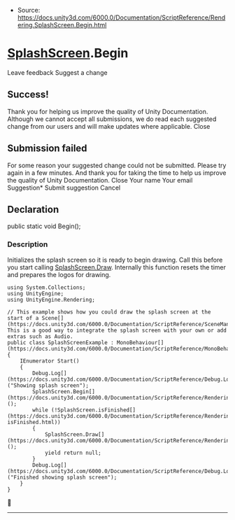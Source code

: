 * Source: https://docs.unity3d.com/6000.0/Documentation/ScriptReference/Rendering.SplashScreen.Begin.html

#  [SplashScreen](https://docs.unity3d.com/6000.0/Documentation/ScriptReference/Rendering.SplashScreen.html).Begin
Leave feedback
Suggest a change
## Success!
Thank you for helping us improve the quality of Unity Documentation. Although we cannot accept all submissions, we do read each suggested change from our users and will make updates where applicable.
Close
## Submission failed
For some reason your suggested change could not be submitted. Please <a>try again</a> in a few minutes. And thank you for taking the time to help us improve the quality of Unity Documentation.
Close
Your name Your email Suggestion* Submit suggestion
Cancel
## Declaration
public static void Begin(); 
### Description
Initializes the splash screen so it is ready to begin drawing. Call this before you start calling [SplashScreen.Draw](https://docs.unity3d.com/6000.0/Documentation/ScriptReference/Rendering.SplashScreen.Draw.html). Internally this function resets the timer and prepares the logos for drawing.
```
using System.Collections;
using UnityEngine;
using UnityEngine.Rendering;  
  
// This example shows how you could draw the splash screen at the start of a Scene[](https://docs.unity3d.com/6000.0/Documentation/ScriptReference/SceneManagement.Scene.html). This is a good way to integrate the splash screen with your own or add extras such as Audio.
public class SplashScreenExample : MonoBehaviour[](https://docs.unity3d.com/6000.0/Documentation/ScriptReference/MonoBehaviour.html)
{
    IEnumerator Start()
    {
        Debug.Log[](https://docs.unity3d.com/6000.0/Documentation/ScriptReference/Debug.Log.html)("Showing splash screen");
        SplashScreen.Begin[](https://docs.unity3d.com/6000.0/Documentation/ScriptReference/Rendering.SplashScreen.Begin.html)();
        while (!SplashScreen.isFinished[](https://docs.unity3d.com/6000.0/Documentation/ScriptReference/Rendering.SplashScreen-isFinished.html))
        {
            SplashScreen.Draw[](https://docs.unity3d.com/6000.0/Documentation/ScriptReference/Rendering.SplashScreen.Draw.html)();
            yield return null;
        }
        Debug.Log[](https://docs.unity3d.com/6000.0/Documentation/ScriptReference/Debug.Log.html)("Finished showing splash screen");
    }
}

```

* * *
